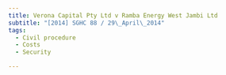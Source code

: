 ```yaml
---
title: Verona Capital Pty Ltd v Ramba Energy West Jambi Ltd 
subtitle: "[2014] SGHC 88 / 29\_April\_2014"
tags:
  - Civil procedure
  - Costs
  - Security

---
```



